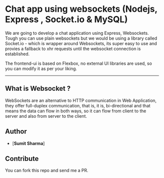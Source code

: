 # Chat app  using websockets (Nodejs, Express , Socket.io & MySQL)

We are going to develop a chat application using Express, Websockets. Tough you can use plain websockets but we would be using a library called Socket.io - which is wrapper around Websockets, its super easy to use and provies a fallback to xhr requests until the websocket connection is established.

The frontend-ui is based on Flexbox, no external UI libraries are used, so you can modify it as per your liking.

---

## What is Websocket ?

WebSockets are an alternative to HTTP communication in Web Application, they offer full-duplex communication, that is, it is, bi-directional and that means the data can flow in both ways, so it can flow from client to the server and also from server to the client.


## Author

- [**Sumit Sharma**]

## Contribute

You can fork this repo and send me a PR.


